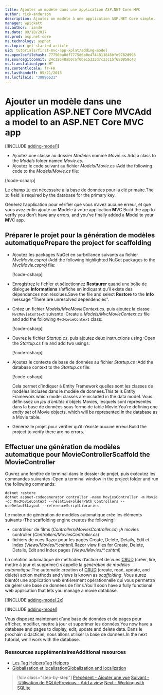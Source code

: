 ```yaml
---
title: Ajouter un modèle dans une application ASP.NET Core MVC
author: rick-anderson
description: Ajoutez un modèle à une application ASP.NET Core simple.
manager: wpickett
ms.author: riande
ms.date: 09/18/2017
ms.prod: asp.net-core
ms.technology: aspnet
ms.topic: get-started-article
uid: tutorials/first-mvc-app-xplat/adding-model
ms.openlocfilehash: 77750ba0df7775d6a0e4744811848bfe9782d995
ms.sourcegitcommit: 24c32648ab0c6f0be15333d7c23c1bf680858c43
ms.translationtype: HT
ms.contentlocale: fr-FR
ms.lasthandoff: 05/21/2018
ms.locfileid: "30896531"
---
```

# <a name="add-a-model-to-an-aspnet-core-mvc-app"></a><span data-ttu-id="e700d-103">Ajouter un modèle dans une application ASP.NET Core MVC</span><span class="sxs-lookup"><span data-stu-id="e700d-103">Add a model to an ASP.NET Core MVC app</span></span>

[!INCLUDE [adding-model1](../../includes/mvc-intro/adding-model1.md)]

* <span data-ttu-id="e700d-104">Ajoutez une classe au dossier *Modèles* nommé *Movie.cs*.</span><span class="sxs-lookup"><span data-stu-id="e700d-104">Add a class to the *Models* folder named *Movie.cs*.</span></span>
* <span data-ttu-id="e700d-105">Ajoutez le code suivant au fichier *Models/Movie.cs* :</span><span class="sxs-lookup"><span data-stu-id="e700d-105">Add the following code to the *Models/Movie.cs* file:</span></span>

[!code-csharp[](../../tutorials/first-mvc-app/start-mvc/sample/MvcMovie/Models/MovieNoEF.cs?name=snippet_1)]

<span data-ttu-id="e700d-106">Le champ `ID` est nécessaire à la base de données pour la clé primaire.</span><span class="sxs-lookup"><span data-stu-id="e700d-106">The `ID` field is required by the database for the primary key.</span></span> 

<span data-ttu-id="e700d-107">Générez l’application pour vérifier que vous n’avez aucune erreur, et que vous avez enfin ajouté un **M**odèle à votre application **M**VC.</span><span class="sxs-lookup"><span data-stu-id="e700d-107">Build the app to verify you don't have any errors, and you've finally added a **M**odel to your **M**VC app.</span></span>

## <a name="prepare-the-project-for-scaffolding"></a><span data-ttu-id="e700d-108">Préparer le projet pour la génération de modèles automatique</span><span class="sxs-lookup"><span data-stu-id="e700d-108">Prepare the project for scaffolding</span></span>

- <span data-ttu-id="e700d-109">Ajoutez les packages NuGet en surbrillance suivants au fichier *MvcMovie.csproj* :</span><span class="sxs-lookup"><span data-stu-id="e700d-109">Add the following highlighted NuGet packages to the *MvcMovie.csproj* file:</span></span>
             
   [!code-csharp[](start-mvc/sample/MvcMovie/MvcMovie.csproj?highlight=7,10)]

- <span data-ttu-id="e700d-110">Enregistrez le fichier et sélectionnez **Restaurer** quand une boîte de dialogue **Informations** s’affiche en indiquant qu’il existe des dépendances non résolues.</span><span class="sxs-lookup"><span data-stu-id="e700d-110">Save the file and select **Restore** to the **Info** message "There are unresolved dependencies".</span></span>
- <span data-ttu-id="e700d-111">Créez un fichier *Models/MvcMovieContext.cs*, puis ajoutez la classe `MvcMovieContext` suivante :</span><span class="sxs-lookup"><span data-stu-id="e700d-111">Create a *Models/MvcMovieContext.cs* file and add the following `MvcMovieContext` class:</span></span>

   [!code-csharp[](start-mvc/sample/MvcMovie/Models/MvcMovieContext.cs)]
   
- <span data-ttu-id="e700d-112">Ouvrez le fichier *Startup.cs*, puis ajoutez deux instructions using :</span><span class="sxs-lookup"><span data-stu-id="e700d-112">Open the *Startup.cs* file and add two usings:</span></span>

   [!code-csharp[](start-mvc/sample/MvcMovie/Startup.cs?name=snippet1&highlight=1,2)]

- <span data-ttu-id="e700d-113">Ajoutez le contexte de base de données au fichier *Startup.cs* :</span><span class="sxs-lookup"><span data-stu-id="e700d-113">Add the database context to the *Startup.cs* file:</span></span>

   [!code-csharp[](start-mvc/sample/MvcMovie/Startup.cs?name=snippet2&highlight=6-7)]

  <span data-ttu-id="e700d-114">Cela permet d’indiquer à Entity Framework quelles sont les classes de modèles incluses dans le modèle de données.</span><span class="sxs-lookup"><span data-stu-id="e700d-114">This tells Entity Framework which model classes are included in the data model.</span></span> <span data-ttu-id="e700d-115">Vous définissez un *jeu d’entités* d’objets Movies, lesquels sont représentés dans la base de données sous forme de table Movie.</span><span class="sxs-lookup"><span data-stu-id="e700d-115">You're defining one *entity set* of Movie objects, which will be represented in the database as a Movie table.</span></span>

- <span data-ttu-id="e700d-116">Générez le projet pour vérifier qu’il n’existe aucune erreur.</span><span class="sxs-lookup"><span data-stu-id="e700d-116">Build the project to verify there are no errors.</span></span>

## <a name="scaffold-the-moviecontroller"></a><span data-ttu-id="e700d-117">Effectuer une génération de modèles automatique pour MovieController</span><span class="sxs-lookup"><span data-stu-id="e700d-117">Scaffold the MovieController</span></span>

<span data-ttu-id="e700d-118">Ouvrez une fenêtre de terminal dans le dossier de projet, puis exécutez les commandes suivantes :</span><span class="sxs-lookup"><span data-stu-id="e700d-118">Open a terminal window in the project folder and run the following commands:</span></span>

```
dotnet restore
dotnet aspnet-codegenerator controller -name MoviesController -m Movie -dc MvcMovieContext --relativeFolderPath Controllers --useDefaultLayout --referenceScriptLibraries 
```
<span data-ttu-id="e700d-119">Le moteur de génération de modèles automatique crée les éléments suivants :</span><span class="sxs-lookup"><span data-stu-id="e700d-119">The scaffolding engine creates the following:</span></span>

* <span data-ttu-id="e700d-120">contrôleur de films (*Controllers/MoviesController.cs*) ;</span><span class="sxs-lookup"><span data-stu-id="e700d-120">A movies controller (*Controllers/MoviesController.cs*)</span></span>
* <span data-ttu-id="e700d-121">fichiers de vues Razor pour les pages Create, Delete, Details, Edit et Index (*Views/Movies/\*.cshtml*).</span><span class="sxs-lookup"><span data-stu-id="e700d-121">Razor view files for Create, Delete, Details, Edit and Index pages (*Views/Movies/\*.cshtml*)</span></span>

<span data-ttu-id="e700d-122">La création automatique de méthodes d’action et de vues [CRUD](https://wikipedia.org/wiki/Create,_read,_update_and_delete) (créer, lire, mettre à jour et supprimer) s’appelle la *génération de modèles automatique*.</span><span class="sxs-lookup"><span data-stu-id="e700d-122">The automatic creation of [CRUD](https://wikipedia.org/wiki/Create,_read,_update_and_delete) (create, read, update, and delete) action methods and views is known as *scaffolding*.</span></span> <span data-ttu-id="e700d-123">Vous aurez bientôt une application web entièrement opérationnelle qui vous permettra de gérer une base de données de films.</span><span class="sxs-lookup"><span data-stu-id="e700d-123">You'll soon have a fully functional web application that lets you manage a movie database.</span></span>

[!INCLUDE [adding-model 2x](../../includes/mvc-intro/adding-model2xp.md)]

[!INCLUDE [adding-model](../../includes/mvc-intro/adding-model3.md)]

<span data-ttu-id="e700d-124">Vous disposez maintenant d’une base de données et de pages pour afficher, modifier, mettre à jour et supprimer les données.</span><span class="sxs-lookup"><span data-stu-id="e700d-124">You now have a database and pages to display, edit, update and delete data.</span></span> <span data-ttu-id="e700d-125">Dans le prochain didacticiel, nous allons utiliser la base de données.</span><span class="sxs-lookup"><span data-stu-id="e700d-125">In the next tutorial, we'll work with the database.</span></span>

### <a name="additional-resources"></a><span data-ttu-id="e700d-126">Ressources supplémentaires</span><span class="sxs-lookup"><span data-stu-id="e700d-126">Additional resources</span></span>

* [<span data-ttu-id="e700d-127">Les Tag Helpers</span><span class="sxs-lookup"><span data-stu-id="e700d-127">Tag Helpers</span></span>](xref:mvc/views/tag-helpers/intro)
* [<span data-ttu-id="e700d-128">Globalisation et localisation</span><span class="sxs-lookup"><span data-stu-id="e700d-128">Globalization and localization</span></span>](xref:fundamentals/localization)

> [!div class="step-by-step"]
> <span data-ttu-id="e700d-129">[Précédent - Ajouter une vue](adding-view.md)
> [Suivant - Utilisation de SQLite](working-with-sql.md)</span><span class="sxs-lookup"><span data-stu-id="e700d-129">[Previous - Add a view](adding-view.md)
[Next - Working with SQLite](working-with-sql.md)</span></span>
